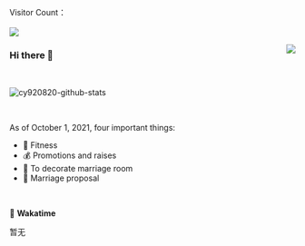 <p align="left"> 
  Visitor Count：
  <br />
  <br />
  <img src="https://profile-counter.glitch.me/cy920820/count.svg" />
</p>

<img align=right src='https://github.githubassets.com/images/mona-whisper.gif'/>

### Hi there 👋

<br/>

![cy920820-github-stats](https://github-readme-stats.vercel.app/api?username=cy920820&show_icons=true&hide=[%22contribs%22]&theme=tokyonight)

<br/>

As of October 1, 2021, four important things:

- 🏃 Fitness
- 💰 Promotions and raises
- 🏡 To decorate marriage room
- 💑 Marriage proposal

<br/>

📜 **Wakatime**

暂无

